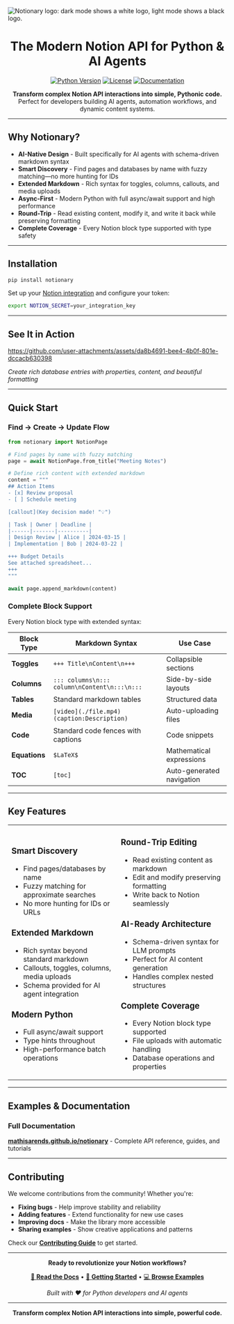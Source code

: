 <picture>
  <source media="(prefers-color-scheme: dark)" srcset="./static/notionary-dark.png">
  <source media="(prefers-color-scheme: light)" srcset="./static/notionary-light.png">
  <img alt="Notionary logo: dark mode shows a white logo, light mode shows a black logo." src="./static/browser-use.png"  width="full">
</picture>

<h1 align="center">The Modern Notion API for Python & AI Agents</h1>

<div align="center">

[![Python Version](https://img.shields.io/badge/python-3.8%2B-blue.svg)](https://www.python.org/downloads/)
[![License](https://img.shields.io/badge/license-MIT-green.svg)](LICENSE)
[![Documentation](https://img.shields.io/badge/docs-mathisarends.github.io-blue.svg)](https://mathisarends.github.io/notionary/)

**Transform complex Notion API interactions into simple, Pythonic code.**
Perfect for developers building AI agents, automation workflows, and dynamic content systems.

</div>

---

## Why Notionary?

- **AI-Native Design** - Built specifically for AI agents with schema-driven markdown syntax
- **Smart Discovery** - Find pages and databases by name with fuzzy matching—no more hunting for IDs
- **Extended Markdown** - Rich syntax for toggles, columns, callouts, and media uploads
- **Async-First** - Modern Python with full async/await support and high performance
- **Round-Trip** - Read existing content, modify it, and write it back while preserving formatting
- **Complete Coverage** - Every Notion block type supported with type safety

---

## Installation

```bash
pip install notionary
```

Set up your [Notion integration](https://www.notion.so/profile/integrations) and configure your token:

```bash
export NOTION_SECRET=your_integration_key
```

---

## See It in Action

https://github.com/user-attachments/assets/da8b4691-bee4-4b0f-801e-dccacb630398

_Create rich database entries with properties, content, and beautiful formatting_

---

## Quick Start

### Find → Create → Update Flow

```python
from notionary import NotionPage

# Find pages by name with fuzzy matching
page = await NotionPage.from_title("Meeting Notes")

# Define rich content with extended markdown
content = """
## Action Items
- [x] Review proposal
- [ ] Schedule meeting

[callout](Key decision made! "💡")

| Task | Owner | Deadline |
|------|-------|----------|
| Design Review | Alice | 2024-03-15 |
| Implementation | Bob | 2024-03-22 |

+++ Budget Details
See attached spreadsheet...
+++
"""

await page.append_markdown(content)
```

### Complete Block Support

Every Notion block type with extended syntax:

| Block Type    | Markdown Syntax                              | Use Case                     |
| ------------- | -------------------------------------------- | ---------------------------- |
| **Toggles**   | `+++ Title\nContent\n+++`                    | Collapsible sections         |
| **Columns**   | `::: columns\n::: column\nContent\n:::\n:::` | Side-by-side layouts         |
| **Tables**    | Standard markdown tables                     | Structured data              |
| **Media**     | `[video](./file.mp4)(caption:Description)`   | Auto-uploading files         |
| **Code**      | Standard code fences with captions           | Code snippets                |
| **Equations** | `$LaTeX$`                                    | Mathematical expressions     |
| **TOC**       | `[toc]`                     | Auto-generated navigation    |

---

## Key Features

<table>
<tr>
<td width="50%">

### Smart Discovery

- Find pages/databases by name
- Fuzzy matching for approximate searches
- No more hunting for IDs or URLs

### Extended Markdown

- Rich syntax beyond standard markdown
- Callouts, toggles, columns, media uploads
- Schema provided for AI agent integration

### Modern Python

- Full async/await support
- Type hints throughout
- High-performance batch operations

</td>
<td width="50%">

### Round-Trip Editing

- Read existing content as markdown
- Edit and modify preserving formatting
- Write back to Notion seamlessly

### AI-Ready Architecture

- Schema-driven syntax for LLM prompts
- Perfect for AI content generation
- Handles complex nested structures

### Complete Coverage

- Every Notion block type supported
- File uploads with automatic handling
- Database operations and properties

</td>
</tr>
</table>

---

## Examples & Documentation

### Full Documentation

[**mathisarends.github.io/notionary**](https://mathisarends.github.io/notionary/) - Complete API reference, guides, and tutorials

---

## Contributing

We welcome contributions from the community! Whether you're:

- **Fixing bugs** - Help improve stability and reliability
- **Adding features** - Extend functionality for new use cases
- **Improving docs** - Make the library more accessible
- **Sharing examples** - Show creative applications and patterns

Check our [**Contributing Guide**](https://mathisarends.github.io/notionary/contributing/) to get started.

---

<div align="center">

**Ready to revolutionize your Notion workflows?**

[📖 **Read the Docs**](https://mathisarends.github.io/notionary/) • [🚀 **Getting Started**](https://mathisarends.github.io/notionary/get-started/) • [💻 **Browse Examples**](examples/)

_Built with ❤️ for Python developers and AI agents_

---

**Transform complex Notion API interactions into simple, powerful code.**

</div>
